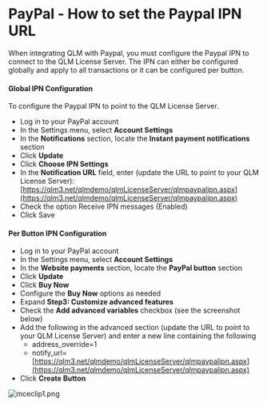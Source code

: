 # PayPal - How to set the Paypal IPN URL

When integrating QLM with Paypal, you must configure the Paypal IPN to connect to the QLM License Server. The IPN can either be configured globally and apply to all transactions or it can be configured per button.

#### Global IPN Configuration

To configure the Paypal IPN to point to the QLM License Server.

* Log in to your PayPal account
* In the Settings menu, select **Account Settings**
* In the **Notifications** section, locate the **Instant payment notifications** section
* Click **Update**
* Click **Choose IPN Settings**
* In the **Notification URL** field, enter (update the URL to point to your QLM License Server): [https://qlm3.net/qlmdemo/qlmLicenseServer/qlmpaypalipn.aspx](https://qlm3.net/qlmdemo/qlmLicenseServer/qlmpaypalipn.aspx)
* Check the option Receive IPN messages (Enabled)
* Click Save

#### Per Button IPN Configuration

* Log in to your PayPal account
* In the Settings menu, select **Account Settings**
* In the **Website payments** section, locate the **PayPal button** section
* Click **Update**
* Click **Buy Now**&#x20;
* Configure the **Buy Now** options as needed
* Expand **Step3: Customize advanced features**
* Check the **Add advanced variables** checkbox (see the screenshot below)
* Add the following in the advanced section (update the URL to point to your QLM License Server) and enter a new line containing the following&#x20;
  * address\_override=1&#x20;
  * notify\_url=[https://qlm3.net/qlmdemo/qlmLicenseServer/qlmpaypalipn.aspx](https://qlm3.net/qlmdemo/qlmLicenseServer/qlmpaypalipn.aspx)
* Click **Create Button**

![mceclip1.png](https://support.soraco.co/hc/article\_attachments/360081074911/mceclip1.png)
